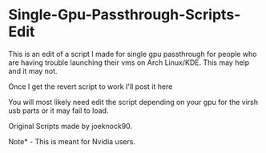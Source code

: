 # Single-Gpu-Passthrough-Scripts-Edit
This is an edit of a script I made for single gpu passthrough for people who are having trouble launching their vms on Arch Linux/KDE. This may help and it may not.

Once I get the revert script to work I'll post it here


You will most likely need edit the script depending on your gpu for the virsh usb parts or it may fail to load.


Original Scripts made by joeknock90.


Note* - This is meant for Nvidia users.
